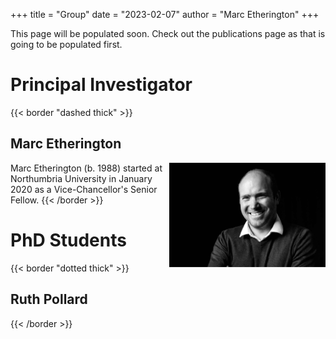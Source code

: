 +++
title = "Group"
date = "2023-02-07"
author = "Marc Etherington"
+++


This page will be populated soon. Check out the publications page as that is going to be populated first.

# Principal Investigator



{{< border "dashed thick" >}}
## Marc Etherington
<img src="https://github.com/marc-k-etherington/marc-k-etherington.github.io/blob/main/content/images/group/TOT_Marc.jpg?raw=true" alt="Marc" width="250" height="auto" style="float:right">
Marc Etherington (b. 1988) started at Northumbria University in January 2020 as a Vice-Chancellor's Senior Fellow.
{{< /border >}}


# PhD Students

{{< border "dotted thick" >}}
## Ruth Pollard
{{< /border >}}

